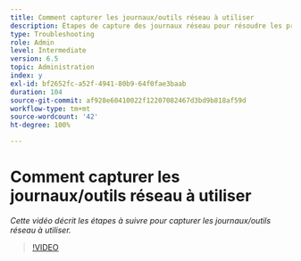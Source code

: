 ```yaml
---
title: Comment capturer les journaux/outils réseau à utiliser
description: Étapes de capture des journaux réseau pour résoudre les problèmes liés au réseau
type: Troubleshooting
role: Admin
level: Intermediate
version: 6.5
topic: Administration
index: y
exl-id: bf2652fc-a52f-4941-80b9-64f0fae3baab
duration: 104
source-git-commit: af928e60410022f12207082467d3bd9b818af59d
workflow-type: tm+mt
source-wordcount: '42'
ht-degree: 100%

---
```


# Comment capturer les journaux/outils réseau à utiliser

*Cette vidéo décrit les étapes à suivre pour capturer les journaux/outils réseau à utiliser.*

>[!VIDEO](https://video.tv.adobe.com/v/335491?quality=12&learn=on)
